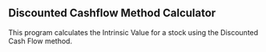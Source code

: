 ## Discounted Cashflow Method Calculator
This program calculates the Intrinsic Value for a stock using the Discounted Cash Flow method.
